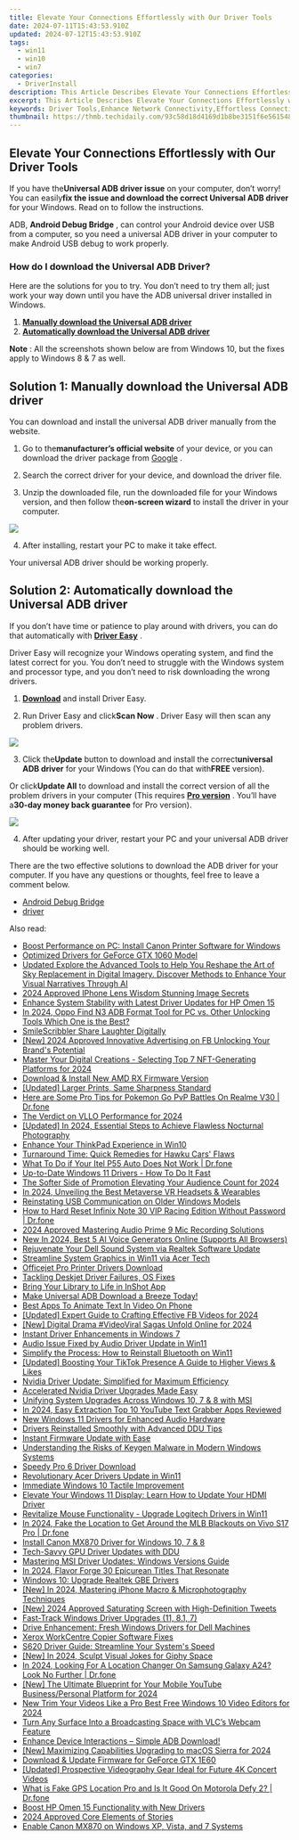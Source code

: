 ```yaml
---
title: Elevate Your Connections Effortlessly with Our Driver Tools
date: 2024-07-11T15:43:53.910Z
updated: 2024-07-12T15:43:53.910Z
tags:
  - win11
  - win10
  - win7
categories:
  - DriverInstall
description: This Article Describes Elevate Your Connections Effortlessly with Our Driver Tools
excerpt: This Article Describes Elevate Your Connections Effortlessly with Our Driver Tools
keywords: Driver Tools,Enhance Network Connectivity,Effortless Connection Solutions,Professional Network Optimization Tools,Automate Driver Communication,Advanced Driver Interaction Platforms,Streamline Vehicle Network Management
thumbnail: https://thmb.techidaily.com/93c58d18d4169d1b8be3151f6e561548c6b0c37eb736f1516830c78d9ab2d4d1.jpg
---
```


## Elevate Your Connections Effortlessly with Our Driver Tools

 If you have the**Universal ADB driver issue** on your computer, don’t worry! You can easily**fix the issue and download the correct Universal ADB driver** for your Windows. Read on to follow the instructions.

 ADB, **Android Debug Bridge** , can control your Android device over USB from a computer, so you need a universal ADB driver in your computer to make Android USB debug to work properly.

### How do I download the Universal ADB Driver?

 Here are the solutions for you to try. You don’t need to try them all; just work your way down until you have the ADB universal driver installed in Windows.

1. [**Manually download the Universal ADB driver**](#Solution1)
2. [**Automatically download the Universal ADB driver**](#Solution2)

**Note** : All the screenshots shown below are from Windows 10, but the fixes apply to Windows 8 & 7 as well.

## **Solution 1: Manually download the Universal ADB driver**

 You can download and install the universal ADB driver manually from the website.

 1) Go to the**manufacturer’s official website** of your device, or you can download the driver package from [Google](https://developer.android.com/studio/run/win-usb.html) .

 2) Search the correct driver for your device, and download the driver file.

 3) Unzip the downloaded file, run the downloaded file for your Windows version, and then follow the**on-screen wizard** to install the driver in your computer.

![](https://images.drivereasy.com/wp-content/uploads/2018/03/img_5aab893956687.png)

4) After installing, restart your PC to make it take effect.

Your universal ADB driver should be working properly.

## **Solution 2: Automatically download the Universal ADB driver**

 If you don’t have time or patience to play around with drivers, you can do that automatically with **[Driver Easy](https://tools.techidaily.com/drivereasy/download/)**  .

 Driver Easy will recognize your Windows operating system, and find the latest correct for you. You don’t need to struggle with the Windows system and processor type, and you don’t need to risk downloading the wrong drivers.

 1) **[Download](https://tools.techidaily.com/drivereasy/download/)**  and install Driver Easy.

 2) Run Driver Easy and click**Scan Now** . Driver Easy will then scan any problem drivers.

![](https://images.drivereasy.com/wp-content/uploads/2018/03/img_5aa7822147f07.png)

 3) Click the**Update** button to download and install the correct**universal ADB driver** for your Windows (You can do that with**FREE** version).

 Or click**Update All** to download and install the correct version of all the problem drivers in your computer (This requires **[Pro version](https://tools.techidaily.com/drivereasy/download/)**  . You’ll have a**30-day money back guarantee** for Pro version).

![](https://images.drivereasy.com/wp-content/uploads/2018/03/img_5aab95e441a50.jpg)

 4) After updating your driver, restart your PC and your universal ADB driver should be working well.

 There are the two effective solutions to download the ADB driver for your computer. If you have any questions or thoughts, feel free to leave a comment below.

* [Android Debug Bridge](https://store.drivereasy.com/order/cart.php?PRODS=4731822&QTY=1&AFFILIATE=108875)
* [driver](https://tools.techidaily.com/drivereasy/download/)

<ins class="adsbygoogle"
     style="display:block"
     data-ad-format="autorelaxed"
     data-ad-client="ca-pub-7571918770474297"
     data-ad-slot="1223367746"></ins>



<ins class="adsbygoogle"
     style="display:block"
     data-ad-client="ca-pub-7571918770474297"
     data-ad-slot="8358498916"
     data-ad-format="auto"
     data-full-width-responsive="true"></ins>



<span class="atpl-alsoreadstyle">Also read:</span>
<div><ul>
<li><a href="https://driver-install.techidaily.com/boost-performance-on-pc-install-canon-printer-software-for-windows/"><u>Boost Performance on PC: Install Canon Printer Software for Windows</u></a></li>
<li><a href="https://driver-install.techidaily.com/optimized-drivers-for-geforce-gtx-1060-model/"><u>Optimized Drivers for GeForce GTX 1060 Model</u></a></li>
<li><a href="https://ai-editing-video.techidaily.com/updated-explore-the-advanced-tools-to-help-you-reshape-the-art-of-sky-replacement-in-digital-imagery-discover-methods-to-enhance-your-visual-narratives-thro/"><u>Updated Explore the Advanced Tools to Help You Reshape the Art of Sky Replacement in Digital Imagery. Discover Methods to Enhance Your Visual Narratives Through AI</u></a></li>
<li><a href="https://fox-cloud.techidaily.com/2024-approved-iphone-lens-wisdom-stunning-image-secrets/"><u>2024 Approved  IPhone Lens Wisdom  Stunning Image Secrets</u></a></li>
<li><a href="https://driver-install.techidaily.com/enhance-system-stability-with-latest-driver-updates-for-hp-omen-15/"><u>Enhance System Stability with Latest Driver Updates for HP Omen 15</u></a></li>
<li><a href="https://android-frp.techidaily.com/in-2024-oppo-find-n3-adb-format-tool-for-pc-vs-other-unlocking-tools-which-one-is-the-best-by-drfone-android/"><u>In 2024, Oppo Find N3 ADB Format Tool for PC vs. Other Unlocking Tools Which One is the Best?</u></a></li>
<li><a href="https://fox-helps.techidaily.com/smilescribbler-share-laughter-digitally/"><u>SmileScribbler  Share Laughter Digitally</u></a></li>
<li><a href="https://facebook-video-recording.techidaily.com/new-2024-approved-innovative-advertising-on-fb-unlocking-your-brands-potential/"><u>[New] 2024 Approved  Innovative Advertising on FB  Unlocking Your Brand's Potential</u></a></li>
<li><a href="https://extra-support.techidaily.com/master-your-digital-creations-selecting-top-7-nft-generating-platforms-for-2024/"><u>Master Your Digital Creations - Selecting Top 7 NFT-Generating Platforms for 2024</u></a></li>
<li><a href="https://driver-install.techidaily.com/download-and-install-new-amd-rx-firmware-version/"><u>Download & Install New AMD RX Firmware Version</u></a></li>
<li><a href="https://extra-approaches.techidaily.com/updated-larger-prints-same-sharpness-standard/"><u>[Updated] Larger Prints, Same Sharpness Standard</u></a></li>
<li><a href="https://pokemon-go-android.techidaily.com/here-are-some-pro-tips-for-pokemon-go-pvp-battles-on-realme-v30-drfone-by-drfone-virtual-android/"><u>Here are Some Pro Tips for Pokemon Go PvP Battles On Realme V30 | Dr.fone</u></a></li>
<li><a href="https://some-approaches.techidaily.com/the-verdict-on-vllo-performance-for-2024/"><u>The Verdict on VLLO Performance for 2024</u></a></li>
<li><a href="https://on-screen-recording.techidaily.com/updated-in-2024-essential-steps-to-achieve-flawless-nocturnal-photography/"><u>[Updated] In 2024, Essential Steps to Achieve Flawless Nocturnal Photography</u></a></li>
<li><a href="https://driver-install.techidaily.com/enhance-your-thinkpad-experience-in-win10/"><u>Enhance Your ThinkPad Experience in Win10</u></a></li>
<li><a href="https://driver-install.techidaily.com/turnaround-time-quick-remedies-for-hawku-cars-flaws/"><u>Turnaround Time: Quick Remedies for Hawku Cars' Flaws</u></a></li>
<li><a href="https://howto.techidaily.com/what-to-do-if-your-itel-p55-auto-does-not-work-drfone-by-drfone-fix-android-problems-fix-android-problems/"><u>What To Do if Your Itel P55 Auto Does Not Work | Dr.fone</u></a></li>
<li><a href="https://driver-install.techidaily.com/up-to-date-windows-11-drivers-how-to-do-it-fast/"><u>Up-to-Date Windows 11 Drivers - How To Do It Fast</u></a></li>
<li><a href="https://facebook-video-footage.techidaily.com/the-softer-side-of-promotion-elevating-your-audience-count-for-2024/"><u>The Softer Side of Promotion  Elevating Your Audience Count for 2024</u></a></li>
<li><a href="https://some-skills.techidaily.com/in-2024-unveiling-the-best-metaverse-vr-headsets-and-wearables/"><u>In 2024, Unveiling the Best Metaverse VR Headsets & Wearables</u></a></li>
<li><a href="https://driver-install.techidaily.com/reinstating-usb-communication-on-older-windows-models/"><u>Reinstating USB Communication on Older Windows Models</u></a></li>
<li><a href="https://techidaily.com/how-to-hard-reset-infinix-note-30-vip-racing-edition-without-password-drfone-by-drfone-reset-android-reset-android/"><u>How to Hard Reset Infinix Note 30 VIP Racing Edition Without Password | Dr.fone</u></a></li>
<li><a href="https://video-capture.techidaily.com/2024-approved-mastering-audio-prime-9-mic-recording-solutions/"><u>2024 Approved  Mastering Audio  Prime 9 Mic Recording Solutions</u></a></li>
<li><a href="https://ai-voice-clone.techidaily.com/new-in-2024-best-5-ai-voice-generators-online-supports-all-browsers/"><u>New In 2024, Best 5 AI Voice Generators Online (Supports All Browsers)</u></a></li>
<li><a href="https://driver-install.techidaily.com/rejuvenate-your-dell-sound-system-via-realtek-software-update/"><u>Rejuvenate Your Dell Sound System via Realtek Software Update</u></a></li>
<li><a href="https://driver-install.techidaily.com/streamline-system-graphics-in-win11-via-acer-tech/"><u>Streamline System Graphics in Win11 via Acer Tech</u></a></li>
<li><a href="https://driver-install.techidaily.com/officejet-pro-printer-drivers-download/"><u>Officejet Pro Printer Drivers Download</u></a></li>
<li><a href="https://driver-install.techidaily.com/tackling-deskjet-driver-failures-os-fixes/"><u>Tackling Deskjet Driver Failures, OS Fixes</u></a></li>
<li><a href="https://extra-lessons.techidaily.com/bring-your-library-to-life-in-inshot-app/"><u>Bring Your Library to Life in InShot App</u></a></li>
<li><a href="https://driver-install.techidaily.com/make-universal-adb-download-a-breeze-today/"><u>Make Universal ADB Download a Breeze Today!</u></a></li>
<li><a href="https://ai-vdieo-software.techidaily.com/best-apps-to-animate-text-in-video-on-phone/"><u>Best Apps To Animate Text In Video On Phone</u></a></li>
<li><a href="https://facebook-video-content.techidaily.com/updated-expert-guide-to-crafting-effective-fb-videos-for-2024/"><u>[Updated] Expert Guide to Crafting Effective FB Videos for 2024</u></a></li>
<li><a href="https://twitter-videos.techidaily.com/new-digital-drama-videoviral-sagas-unfold-online-for-2024/"><u>[New] Digital Drama  #VideoViral Sagas Unfold Online for 2024</u></a></li>
<li><a href="https://driver-install.techidaily.com/instant-driver-enhancements-in-windows-7/"><u>Instant Driver Enhancements in Windows 7</u></a></li>
<li><a href="https://driver-install.techidaily.com/audio-issue-fixed-by-audio-driver-update-in-win11/"><u>Audio Issue Fixed by Audio Driver Update in Win11</u></a></li>
<li><a href="https://driver-install.techidaily.com/simplify-the-process-how-to-reinstall-bluetooth-on-win11/"><u>Simplify the Process: How to Reinstall Bluetooth on Win11</u></a></li>
<li><a href="https://tiktok-videos.techidaily.com/updated-boosting-your-tiktok-presence-a-guide-to-higher-views-and-likes/"><u>[Updated] Boosting Your TikTok Presence  A Guide to Higher Views & Likes</u></a></li>
<li><a href="https://driver-install.techidaily.com/nvidia-driver-update-simplified-for-maximum-efficiency/"><u>Nvidia Driver Update: Simplified for Maximum Efficiency</u></a></li>
<li><a href="https://driver-install.techidaily.com/accelerated-nvidia-driver-upgrades-made-easy/"><u>Accelerated Nvidia Driver Upgrades Made Easy</u></a></li>
<li><a href="https://driver-install.techidaily.com/unifying-system-upgrades-across-windows-10-7-and-8-with-msi/"><u>Unifying System Upgrades Across Windows 10, 7 & 8 with MSI</u></a></li>
<li><a href="https://youtube-video-recordings.techidaily.com/in-2024-easy-extraction-top-10-youtube-text-grabber-apps-reviewed/"><u>In 2024, Easy Extraction  Top 10 YouTube Text Grabber Apps Reviewed</u></a></li>
<li><a href="https://driver-install.techidaily.com/new-windows-11-drivers-for-enhanced-audio-hardware/"><u>New Windows 11 Drivers for Enhanced Audio Hardware</u></a></li>
<li><a href="https://driver-install.techidaily.com/drivers-reinstalled-smoothly-with-advanced-ddu-tips/"><u>Drivers Reinstalled Smoothly with Advanced DDU Tips</u></a></li>
<li><a href="https://driver-install.techidaily.com/instant-firmware-update-with-ease/"><u>Instant Firmware Update with Ease</u></a></li>
<li><a href="https://win11.techidaily.com/understanding-the-risks-of-keygen-malware-in-modern-windows-systems/"><u>Understanding the Risks of Keygen Malware in Modern Windows Systems</u></a></li>
<li><a href="https://driver-install.techidaily.com/speedy-pro-6-driver-download/"><u>Speedy Pro 6 Driver Download</u></a></li>
<li><a href="https://driver-install.techidaily.com/revolutionary-acer-drivers-update-in-win11/"><u>Revolutionary Acer Drivers Update in Win11</u></a></li>
<li><a href="https://driver-install.techidaily.com/immediate-windows-10-tactile-improvement/"><u>Immediate Windows 10 Tactile Improvement</u></a></li>
<li><a href="https://driver-install.techidaily.com/elevate-your-windows-11-display-learn-how-to-update-your-hdmi-driver/"><u>Elevate Your Windows 11 Display: Learn How to Update Your HDMI Driver</u></a></li>
<li><a href="https://driver-install.techidaily.com/revitalize-mouse-functionality-upgrade-logitech-drivers-in-win11/"><u>Revitalize Mouse Functionality - Upgrade Logitech Drivers in Win11</u></a></li>
<li><a href="https://review-topics.techidaily.com/in-2024-fake-the-location-to-get-around-the-mlb-blackouts-on-vivo-s17-pro-drfone-by-drfone-virtual-android/"><u>In 2024, Fake the Location to Get Around the MLB Blackouts on Vivo S17 Pro | Dr.fone</u></a></li>
<li><a href="https://driver-install.techidaily.com/install-canon-mx870-driver-for-windows-10-7-and-8/"><u>Install Canon MX870 Driver for Windows 10, 7 & 8</u></a></li>
<li><a href="https://driver-install.techidaily.com/tech-savvy-gpu-driver-updates-with-ddu/"><u>Tech-Savvy GPU Driver Updates with DDU</u></a></li>
<li><a href="https://driver-install.techidaily.com/mastering-msi-driver-updates-windows-versions-guide/"><u>Mastering MSI Driver Updates: Windows Versions Guide</u></a></li>
<li><a href="https://youtube-stream.techidaily.com/in-2024-flavor-forge-30-epicurean-titles-that-resonate/"><u>In 2024, Flavor Forge  30 Epicurean Titles That Resonate</u></a></li>
<li><a href="https://driver-install.techidaily.com/windows-10-upgrade-realtek-gbe-drivers/"><u>Windows 10: Upgrade Realtek GBE Drivers</u></a></li>
<li><a href="https://fox-cloud.techidaily.com/new-in-2024-mastering-iphone-macro-and-microphotography-techniques/"><u>[New] In 2024, Mastering iPhone Macro & Microphotography Techniques</u></a></li>
<li><a href="https://twitter-videos.techidaily.com/new-2024-approved-saturating-screen-with-high-definition-tweets/"><u>[New] 2024 Approved  Saturating Screen with High-Definition Tweets</u></a></li>
<li><a href="https://driver-install.techidaily.com/fast-track-windows-driver-upgrades-11-81-7/"><u>Fast-Track Windows Driver Upgrades (11, 8.1, 7)</u></a></li>
<li><a href="https://driver-install.techidaily.com/drive-enhancement-fresh-windows-drivers-for-dell-machines/"><u>Drive Enhancement: Fresh Windows Drivers for Dell Machines</u></a></li>
<li><a href="https://driver-install.techidaily.com/xerox-workcentre-copier-software-fixes/"><u>Xerox WorkCentre Copier Software Fixes</u></a></li>
<li><a href="https://driver-install.techidaily.com/s620-driver-guide-streamline-your-systems-speed/"><u>S620 Driver Guide: Streamline Your System's Speed</u></a></li>
<li><a href="https://fox-helps.techidaily.com/new-in-2024-sculpt-visual-jokes-for-giphy-space/"><u>[New] In 2024, Sculpt Visual Jokes for Giphy Space</u></a></li>
<li><a href="https://phone-solutions.techidaily.com/in-2024-looking-for-a-location-changer-on-samsung-galaxy-a24-look-no-further-drfone-by-drfone-virtual-android/"><u>In 2024, Looking For A Location Changer On Samsung Galaxy A24? Look No Further | Dr.fone</u></a></li>
<li><a href="https://youtube-tips.techidaily.com/he-ultimate-blueprint-for-your-mobile-youtube-businesspersonal-platform-for-2024/"><u>[New] The Ultimate Blueprint for Your Mobile YouTube Business/Personal Platform for 2024</u></a></li>
<li><a href="https://ai-driven-video-production.techidaily.com/new-trim-your-videos-like-a-pro-best-free-windows-10-video-editors-for-2024/"><u>New Trim Your Videos Like a Pro Best Free Windows 10 Video Editors for 2024</u></a></li>
<li><a href="https://screen-activity-recording.techidaily.com/turn-any-surface-into-a-broadcasting-space-with-vlcs-webcam-feature/"><u>Turn Any Surface Into a Broadcasting Space with VLC’s Webcam Feature</u></a></li>
<li><a href="https://driver-install.techidaily.com/1720062682842-enhance-device-interactions-simple-adb-download/"><u>Enhance Device Interactions – Simple ADB Download!</u></a></li>
<li><a href="https://fox-cloud.techidaily.com/new-maximizing-capabilities-upgrading-to-macos-sierra-for-2024/"><u>[New] Maximizing Capabilities  Upgrading to macOS Sierra for 2024</u></a></li>
<li><a href="https://driver-install.techidaily.com/download-and-update-firmware-for-geforce-gtx-1e60/"><u>Download & Update Firmware for GeForce GTX 1E60</u></a></li>
<li><a href="https://fox-glue.techidaily.com/updated-prospective-videography-gear-ideal-for-future-4k-concert-videos/"><u>[Updated] Prospective Videography Gear  Ideal for Future 4K Concert Videos</u></a></li>
<li><a href="https://fake-location.techidaily.com/what-is-fake-gps-location-pro-and-is-it-good-on-motorola-defy-2-drfone-by-drfone-virtual-android/"><u>What is Fake GPS Location Pro and Is It Good On Motorola Defy 2? | Dr.fone</u></a></li>
<li><a href="https://driver-install.techidaily.com/boost-hp-omen-15-functionality-with-new-drivers/"><u>Boost HP Omen 15 Functionality with New Drivers</u></a></li>
<li><a href="https://extra-information.techidaily.com/2024-approved-core-elements-of-stories/"><u>2024 Approved  Core Elements of Stories</u></a></li>
<li><a href="https://driver-install.techidaily.com/enable-canon-mx870-on-windows-xp-vista-and-7-systems/"><u>Enable Canon MX870 on Windows XP, Vista, and 7 Systems</u></a></li>
</ul></div>
